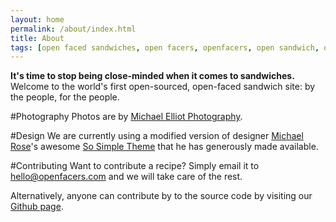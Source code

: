 ```yaml
---
layout: home
permalink: /about/index.html
title: About
tags: [open faced sandwiches, open facers, openfacers, open sandwich, open sandwich recipes]
---
```


**It's time to stop being close-minded when it comes to sandwiches.** Welcome to the world's first open-sourced, open-faced sandwich site: by the people, for the people. 


#Photography
Photos are by [Michael Elliot Photography](http://www.michaelelliotphotography.com/).


#Design
We are currently using a modified version of designer [Michael Rose](http://mademistakes.com/)'s awesome [So Simple Theme](https://github.com/mmistakes/so-simple-theme) that he has generously made available.


#Contributing
Want to contribute a recipe? Simply email it to <hello@openfacers.com> and we will take care of the rest.

Alternatively, anyone can contribute by to the source code by visiting our [Github page](https://github.com/openfacers/openfacers). 